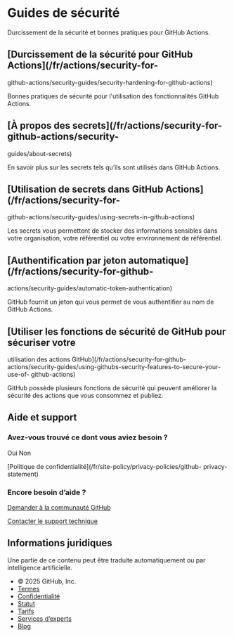# Guides de sécurité

Durcissement de la sécurité et bonnes pratiques pour GitHub Actions.

## [Durcissement de la sécurité pour GitHub Actions](/fr/actions/security-for-
github-actions/security-guides/security-hardening-for-github-actions)

Bonnes pratiques de sécurité pour l'utilisation des fonctionnalités GitHub
Actions.

## [À propos des secrets](/fr/actions/security-for-github-actions/security-
guides/about-secrets)

En savoir plus sur les secrets tels qu’ils sont utilisés dans GitHub Actions.

## [Utilisation de secrets dans GitHub Actions](/fr/actions/security-for-
github-actions/security-guides/using-secrets-in-github-actions)

Les secrets vous permettent de stocker des informations sensibles dans votre
organisation, votre référentiel ou votre environnement de référentiel.

## [Authentification par jeton automatique](/fr/actions/security-for-github-
actions/security-guides/automatic-token-authentication)

GitHub fournit un jeton qui vous permet de vous authentifier au nom de GitHub
Actions.

## [Utiliser les fonctions de sécurité de GitHub pour sécuriser votre
utilisation des actions GitHub](/fr/actions/security-for-github-
actions/security-guides/using-githubs-security-features-to-secure-your-use-of-
github-actions)

GitHub possède plusieurs fonctions de sécurité qui peuvent améliorer la
sécurité des actions que vous consommez et publiez.

## Aide et support

### Avez-vous trouvé ce dont vous aviez besoin ?

Oui Non

[Politique de confidentialité](/fr/site-policy/privacy-policies/github-
privacy-statement)

### Encore besoin d’aide ?

[Demander à la communauté
GitHub](https://github.com/orgs/community/discussions)

[Contacter le support technique](https://support.github.com)

## Informations juridiques

Une partie de ce contenu peut être traduite automatiquement ou par
intelligence artificielle.

  * © 2025 GitHub, Inc.
  * [Termes](/fr/site-policy/github-terms/github-terms-of-service)
  * [Confidentialité](/fr/site-policy/privacy-policies/github-privacy-statement)
  * [Statut](https://www.githubstatus.com/)
  * [Tarifs](https://github.com/pricing)
  * [Services d’experts](https://services.github.com)
  * [Blog](https://github.blog)

